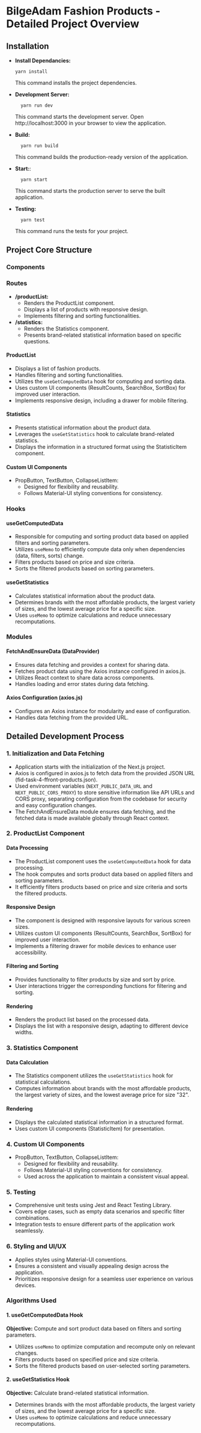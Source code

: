 # BilgeAdam Fashion Products - Detailed Project Overview

## Installation

- **Install Dependancies:**

      yarn install

  This command installs the project dependencies.

- **Development Server:**

        yarn run dev

  This command starts the development server. Open http://localhost:3000 in your browser to view the application.

- **Build:**

        yarn run build

  This command builds the production-ready version of the application.

- **Start:**:

        yarn start

  This command starts the production server to serve the built application.

- **Testing:**

        yarn test


  This command runs the tests for your project.

## Project Core Structure

### Components

### Routes

- **/productList:**
  - Renders the ProductList component.
  - Displays a list of products with responsive design.
  - Implements filtering and sorting functionalities.
- **/statistics:**
  - Renders the Statistics component.
  - Presents brand-related statistical information based on specific questions.

#### ProductList

- Displays a list of fashion products.
- Handles filtering and sorting functionalities.
- Utilizes the `useGetComputedData` hook for computing and sorting data.
- Uses custom UI components (ResultCounts, SearchBox, SortBox) for improved user interaction.
- Implements responsive design, including a drawer for mobile filtering.

#### Statistics

- Presents statistical information about the product data.
- Leverages the `useGetStatistics` hook to calculate brand-related statistics.
- Displays the information in a structured format using the StatisticItem component.

#### Custom UI Components

- PropButton, TextButton, CollapseListItem:
  - Designed for flexibility and reusability.
  - Follows Material-UI styling conventions for consistency.

### Hooks

#### useGetComputedData

- Responsible for computing and sorting product data based on applied filters and sorting parameters.
- Utilizes `useMemo` to efficiently compute data only when dependencies (data, filters, sorts) change.
- Filters products based on price and size criteria.
- Sorts the filtered products based on sorting parameters.

#### useGetStatistics

- Calculates statistical information about the product data.
- Determines brands with the most affordable products, the largest variety of sizes, and the lowest average price for a specific size.
- Uses `useMemo` to optimize calculations and reduce unnecessary recomputations.

### Modules

#### FetchAndEnsureData (DataProvider)

- Ensures data fetching and provides a context for sharing data.
- Fetches product data using the Axios instance configured in axios.js.
- Utilizes React context to share data across components.
- Handles loading and error states during data fetching.

#### Axios Configuration (axios.js)

- Configures an Axios instance for modularity and ease of configuration.
- Handles data fetching from the provided URL.

## Detailed Development Process

### 1. Initialization and Data Fetching

- Application starts with the initialization of the Next.js project.
- Axios is configured in axios.js to fetch data from the provided JSON URL (fid-task-4-ffront-products.json).
- Used environment variables (`NEXT_PUBLIC_DATA_URL` and `NEXT_PUBLIC_CORS_PROXY`) to store sensitive information like API URLs and CORS proxy, separating configuration from the codebase for security and easy configuration changes.
- The FetchAndEnsureData module ensures data fetching, and the fetched data is made available globally through React context.

### 2. ProductList Component

#### Data Processing

- The ProductList component uses the `useGetComputedData` hook for data processing.
- The hook computes and sorts product data based on applied filters and sorting parameters.
- It efficiently filters products based on price and size criteria and sorts the filtered products.

#### Responsive Design

- The component is designed with responsive layouts for various screen sizes.
- Utilizes custom UI components (ResultCounts, SearchBox, SortBox) for improved user interaction.
- Implements a filtering drawer for mobile devices to enhance user accessibility.

#### Filtering and Sorting

- Provides functionality to filter products by size and sort by price.
- User interactions trigger the corresponding functions for filtering and sorting.

#### Rendering

- Renders the product list based on the processed data.
- Displays the list with a responsive design, adapting to different device widths.

### 3. Statistics Component

#### Data Calculation

- The Statistics component utilizes the `useGetStatistics` hook for statistical calculations.
- Computes information about brands with the most affordable products, the largest variety of sizes, and the lowest average price for size "32".

#### Rendering

- Displays the calculated statistical information in a structured format.
- Uses custom UI components (StatisticItem) for presentation.

### 4. Custom UI Components

- PropButton, TextButton, CollapseListItem:
  - Designed for flexibility and reusability.
  - Follows Material-UI styling conventions for consistency.
  - Used across the application to maintain a consistent visual appeal.

### 5. Testing

- Comprehensive unit tests using Jest and React Testing Library.
- Covers edge cases, such as empty data scenarios and specific filter combinations.
- Integration tests to ensure different parts of the application work seamlessly.

### 6. Styling and UI/UX

- Applies styles using Material-UI conventions.
- Ensures a consistent and visually appealing design across the application.
- Prioritizes responsive design for a seamless user experience on various devices.

### Algorithms Used

#### 1. useGetComputedData Hook

**Objective:** Compute and sort product data based on filters and sorting parameters.

- Utilizes `useMemo` to optimize computation and recompute only on relevant changes.
- Filters products based on specified price and size criteria.
- Sorts the filtered products based on user-selected sorting parameters.

#### 2. useGetStatistics Hook

**Objective:** Calculate brand-related statistical information.

- Determines brands with the most affordable products, the largest variety of sizes, and the lowest average price for a specific size.
- Uses `useMemo` to optimize calculations and reduce unnecessary recomputations.
